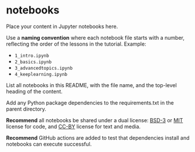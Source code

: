 # notebooks

Place your content in Jupyter notebooks here. 

Use a **naming convention** where each notebook file starts with a number, reflecting the order of the lessons in the tutorial. Example:

- `1_intro.ipynb`
- `2_basics.ipynb`
- `3_advancedtopics.ipynb`
- `4_keeplearning.ipynb`

List all notebooks in this README, with the file name, and the top-level heading of the content.

Add any Python package dependencies to the requirements.txt in the parent directory.


**Recommend** all notebooks be shared under a dual license: [BSD-3](https://opensource.org/licenses/BSD-3-Clause) or [MIT](https://opensource.org/licenses/MIT) license for code, and [CC-BY](https://creativecommons.org/licenses/by/2.0/) license for text and media.

**Recommend** GitHub actions are added to test that dependencies install and notebooks can execute successful.
